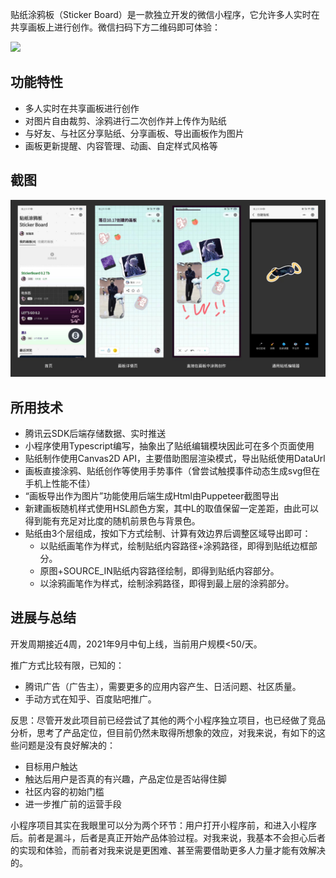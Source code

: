  贴纸涂鸦板（Sticker Board）是一款独立开发的微信小程序，它允许多人实时在共享画板上进行创作。微信扫码下方二维码即可体验：

<img src="../pics/sticker%20board1.jpg" width="400" />

## 功能特性

- 多人实时在共享画板进行创作
- 对图片自由裁剪、涂鸦进行二次创作并上传作为贴纸
- 与好友、与社区分享贴纸、分享画板、导出画板作为图片
- 画板更新提醒、内容管理、动画、自定样式风格等

## 截图

![](../../pics/sticker%20board2.jpg)

## 所用技术

- 腾讯云SDK后端存储数据、实时推送
- 小程序使用Typescript编写，抽象出了贴纸编辑模块因此可在多个页面使用
- 贴纸制作使用Canvas2D API，主要借助图层渲染模式，导出贴纸使用DataUrl
- 画板直接涂鸦、贴纸创作等使用手势事件（曾尝试触摸事件动态生成svg但在手机上性能不佳）
- “画板导出作为图片”功能使用后端生成Html由Puppeteer截图导出
- 新建画板随机样式使用HSL颜色方案，其中L的取值保留一定差距，由此可以得到能有充足对比度的随机前景色与背景色。
- 贴纸由3个层组成，按如下方式绘制、计算有效边界后调整区域导出即可：
  - 以贴纸画笔作为样式，绘制贴纸内容路径+涂鸦路径，即得到贴纸边框部分。
  - 原图+SOURCE_IN贴纸内容路径绘制，即得到贴纸内容部分。
  - 以涂鸦画笔作为样式，绘制涂鸦路径，即得到最上层的涂鸦部分。

## 进展与总结

开发周期接近4周，2021年9月中旬上线，当前用户规模<50/天。

推广方式比较有限，已知的：

- 腾讯广告（广告主），需要更多的应用内容产生、日活问题、社区质量。
- 手动方式在知乎、百度贴吧推广。

反思：尽管开发此项目前已经尝试了其他的两个小程序独立项目，也已经做了竞品分析，思考了产品定位，但目前仍然未取得所想象的效应，对我来说，有如下的这些问题是没有良好解决的：

- 目标用户触达
- 触达后用户是否真的有兴趣，产品定位是否站得住脚
- 社区内容的初始门槛
- 进一步推广前的运营手段

小程序项目其实在我眼里可以分为两个环节：用户打开小程序前，和进入小程序后。前者是漏斗，后者是真正开始产品体验过程。对我来说，我基本不会担心后者的实现和体验，而前者对我来说是更困难、甚至需要借助更多人力量才能有效解决的。
